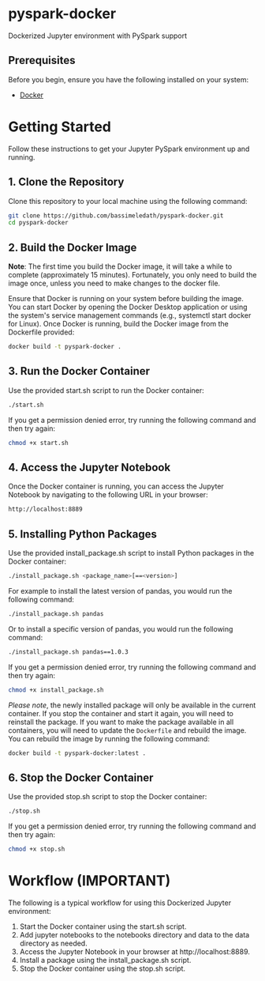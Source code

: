 # pyspark-docker
Dockerized Jupyter environment with PySpark support

## Prerequisites

Before you begin, ensure you have the following installed on your system:

- [Docker](https://docs.docker.com/get-docker/)

# Getting Started

Follow these instructions to get your Jupyter PySpark environment up and running.

## 1. Clone the Repository

Clone this repository to your local machine using the following command:

```bash
git clone https://github.com/bassimeledath/pyspark-docker.git
cd pyspark-docker
```

## 2. Build the Docker Image

**Note**: The first time you build the Docker image, it will take a while to complete (approximately 15 minutes). Fortunately, you only need to build the image once, unless you need to make changes to the docker file.

Ensure that Docker is running on your system before building the image. You can start Docker by opening the Docker Desktop application or using the system's service management commands (e.g., systemctl start docker for Linux). Once Docker is running, build the Docker image from the Dockerfile provided:

```bash
docker build -t pyspark-docker .
```

## 3. Run the Docker Container
Use the provided start.sh script to run the Docker container:

```bash
./start.sh
```

If you get a permission denied error, try running the following command and then try again:

```bash
chmod +x start.sh
```

## 4. Access the Jupyter Notebook
Once the Docker container is running, you can access the Jupyter Notebook by navigating to the following URL in your browser:

```bash
http://localhost:8889
```

## 5. Installing Python Packages
Use the provided install_package.sh script to install Python packages in the Docker container:

```bash
./install_package.sh <package_name>[==<version>]
```
For example to install the latest version of pandas, you would run the following command:

```bash
./install_package.sh pandas
```
Or to install a specific version of pandas, you would run the following command:

```bash
./install_package.sh pandas==1.0.3
```
If you get a permission denied error, try running the following command and then try again:

```bash
chmod +x install_package.sh
```

*Please note*, the newly installed package will only be available in the current container. If you stop the container and start it again, you will need to reinstall the package. If you want to make the package available in all containers, you will need to update the `Dockerfile` and rebuild the image. You can rebuild the image by running the following command:

```bash
docker build -t pyspark-docker:latest .
```

## 6. Stop the Docker Container
Use the provided stop.sh script to stop the Docker container:

```bash
./stop.sh
```

If you get a permission denied error, try running the following command and then try again:

```bash
chmod +x stop.sh
```

# Workflow (IMPORTANT)

The following is a typical workflow for using this Dockerized Jupyter environment:

1. Start the Docker container using the start.sh script.
2. Add jupyter notebooks to the notebooks directory and data to the data directory as needed.
3. Access the Jupyter Notebook in your browser at http://localhost:8889.
4. Install a package using the install_package.sh script.
5. Stop the Docker container using the stop.sh script.




